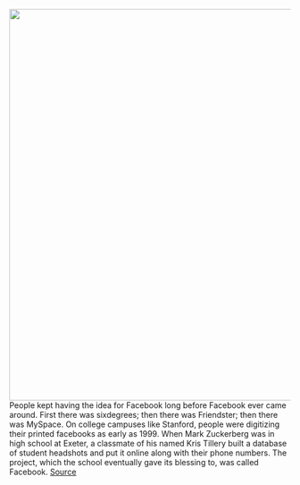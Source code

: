 <img src='https://cdn.vox-cdn.com/thumbor/w271IdHKpvV01slQQrcsmjBoxAw=/0x0:4032x3024/1200x800/filters:focal(1694x1190:2338x1834)/cdn.vox-cdn.com/uploads/chorus_image/image/66376193/IMG_5049.0.jpg' width='700px' /><br/>
People kept having the idea for Facebook long before Facebook ever came around. First there was sixdegrees; then there was Friendster; then there was MySpace. On college campuses like Stanford, people were digitizing their printed facebooks as early as 1999. When Mark Zuckerberg was in high school at Exeter, a classmate of his named Kris Tillery built a database of student headshots and put it online along with their phone numbers. The project, which the school eventually gave its blessing to, was called Facebook.
<a href='https://www.theverge.com/interface/2020/2/26/21152872/facebook-inside-story-steven-levy-q-a-mark-zuckerberg-sheryl-sandberg'> Source <a/>
